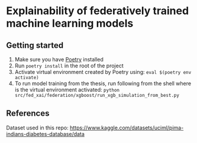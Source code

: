 # Explainability of federatively trained machine learning models

## Getting started

1. Make sure you have [Poetry](https://python-poetry.org/) installed
2. Run `poetry install` in the root of the project
3. Activate virtual environment created by Poetry using: `eval $(poetry env activate)`
4. To run model training from the thesis, run following from the shell where is the virtual environment activated: `python src/fed_xai/federation/xgboost/run_xgb_simulation_from_best.py`

## References

Dataset used in this repo: https://www.kaggle.com/datasets/uciml/pima-indians-diabetes-database/data
